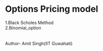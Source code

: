 # Options Pricing model
1.Black Scholes Method
<br>
2.Binomial_option
<br>
<br>
<br>
Author- Amit Singh(IIT Guwahati)
